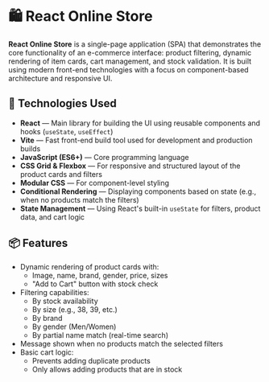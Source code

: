# 🛍️ React Online Store

**React Online Store** is a single-page application (SPA) that demonstrates the core functionality of an e-commerce interface: product filtering, dynamic rendering of item cards, cart management, and stock validation. It is built using modern front-end technologies with a focus on component-based architecture and responsive UI.

## 🚀 Technologies Used

- **React** — Main library for building the UI using reusable components and hooks (`useState`, `useEffect`)
- **Vite** — Fast front-end build tool used for development and production builds
- **JavaScript (ES6+)** — Core programming language
- **CSS Grid & Flexbox** — For responsive and structured layout of the product cards and filters
- **Modular CSS** — For component-level styling
- **Conditional Rendering** — Displaying components based on state (e.g., when no products match the filters)
- **State Management** — Using React's built-in `useState` for filters, product data, and cart logic

## 📦 Features

- Dynamic rendering of product cards with:
  - Image, name, brand, gender, price, sizes
  - "Add to Cart" button with stock check
- Filtering capabilities:
  - By stock availability
  - By size (e.g., 38, 39, etc.)
  - By brand
  - By gender (Men/Women)
  - By partial name match (real-time search)
- Message shown when no products match the selected filters
- Basic cart logic:
  - Prevents adding duplicate products
  - Only allows adding products that are in stock
